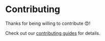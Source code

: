 # Contributing

Thanks for being willing to contribute 😍!

Check out our [contributing guides](https://helpscout.gitbook.io/hsds-react/contributing) for details.
